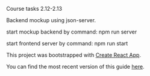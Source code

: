 Course tasks 2.12-2.13

Backend mockup using json-server.

start mockup backend by command:
  npm run server

start frontend server by command:
  npm run start

This project was bootstrapped with [Create React App](https://github.com/facebookincubator/create-react-app).

You can find the most recent version of this guide [here](https://github.com/facebookincubator/create-react-app/blob/master/packages/react-scripts/template/README.md).
